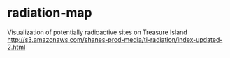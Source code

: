 radiation-map
=============

Visualization of potentially radioactive sites on Treasure Island
http://s3.amazonaws.com/shanes-prod-media/ti-radiation/index-updated-2.html
